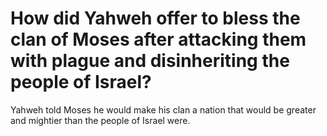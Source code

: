 # How did Yahweh offer to bless the clan of Moses after attacking them with plague and disinheriting the people of Israel?

Yahweh told Moses he would make his clan a nation that would be greater and mightier than the people of Israel were.
